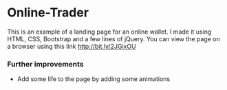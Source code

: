 # Online-Trader

This is an example of a landing page for an online wallet. I made it using HTML, CSS, Bootstrap and a few lines of jQuery. You can view the page on a browser using this link http://bit.ly/2JGixOU

### Further improvements
- Add some life to the page by adding some animations
